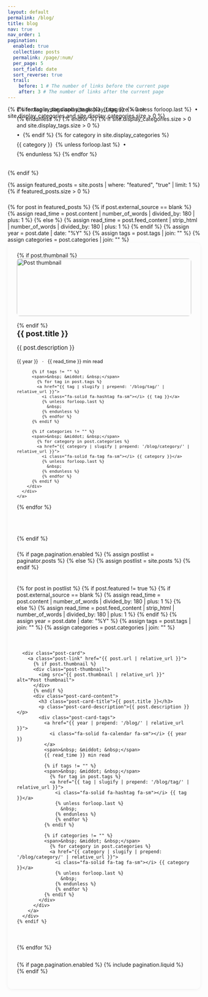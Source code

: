 ```yaml
---
layout: default
permalink: /blog/
title: blog
nav: true
nav_order: 1
pagination:
  enabled: true
  collection: posts
  permalink: /page/:num/
  per_page: 5
  sort_field: date
  sort_reverse: true
  trail:
    before: 1 # The number of links before the current page
    after: 3 # The number of links after the current page
---
```


<div class="post">

{% if site.display_tags and site.display_tags.size > 0 or site.display_categories and site.display_categories.size > 0 %}
  <div class="tag-category-list">
    <ul class="p-0 m-0">
      {% for tag in site.display_tags %}
        <li>
          <i class="fa-solid fa-hashtag fa-sm"></i> <a href="{{ tag | slugify | prepend: '/blog/tag/' | relative_url }}">{{ tag }}</a>
        </li>
        {% unless forloop.last %}
          <p>&bull;</p>
        {% endunless %}
      {% endfor %}
      {% if site.display_categories.size > 0 and site.display_tags.size > 0 %}
        <p>&bull;</p>
      {% endif %}
      {% for category in site.display_categories %}
        <li>
          <i class="fa-solid fa-tag fa-sm"></i> <a href="{{ category | slugify | prepend: '/blog/category/' | relative_url }}">{{ category }}</a>
        </li>
        {% unless forloop.last %}
          <p>&bull;</p>
        {% endunless %}
      {% endfor %}
    </ul>
  </div>
  {% endif %}

{% assign featured_posts = site.posts | where: "featured", "true" | limit: 1 %}
{% if featured_posts.size > 0 %}
<div class="featured-post">
  {% for post in featured_posts %}
  {% if post.external_source == blank %}
    {% assign read_time = post.content | number_of_words | divided_by: 180 | plus: 1 %}
  {% else %}
    {% assign read_time = post.feed_content | strip_html | number_of_words | divided_by: 180 | plus: 1 %}
  {% endif %}
  {% assign year = post.date | date: "%Y" %}
  {% assign tags = post.tags | join: "" %}
  {% assign categories = post.categories | join: "" %}
  
  <div class="post-card">
    <a class="post-link" href="{{ post.url | relative_url }}">
      {% if post.thumbnail %}
      <div class="post-thumbnail">
        <img src="{{ post.thumbnail | relative_url }}" alt="Post thumbnail">
      </div>
      {% endif %}
      <div class="post-card-content">
        <div class="pin-icon">
          <i class="fa-solid fa-thumbtack fa-xs"></i>
        </div>
        <h3 class="post-card-title">{{ post.title }}</h3>
        <p class="post-card-description">{{ post.description }}</p>
        <div class="post-card-tags">
          <a href="{{ year | prepend: '/blog/' | relative_url }}">
            <i class="fa-solid fa-calendar fa-sm"></i> {{ year }}
          </a>
          <span>&nbsp; &middot; &nbsp;</span>
          {{ read_time }} min read

          {% if tags != "" %}
          <span>&nbsp; &middot; &nbsp;</span>
            {% for tag in post.tags %}
            <a href="{{ tag | slugify | prepend: '/blog/tag/' | relative_url }}">
              <i class="fa-solid fa-hashtag fa-sm"></i> {{ tag }}</a>
              {% unless forloop.last %}
                &nbsp;
              {% endunless %}
              {% endfor %}
          {% endif %}

          {% if categories != "" %}
          <span>&nbsp; &middot; &nbsp;</span>
            {% for category in post.categories %}
            <a href="{{ category | slugify | prepend: '/blog/category/' | relative_url }}">
              <i class="fa-solid fa-tag fa-sm"></i> {{ category }}</a>
              {% unless forloop.last %}
                &nbsp;
              {% endunless %}
              {% endfor %}
          {% endif %}
        </div>
      </div>
    </a>
  </div>
  {% endfor %}
</div>
<hr>
{% endif %}

<div class="post-list">
  {% if page.pagination.enabled %}
    {% assign postlist = paginator.posts %}
  {% else %}
    {% assign postlist = site.posts %}
  {% endif %}

  {% for post in postlist %}
    {% if post.featured != true %}
      {% if post.external_source == blank %}
        {% assign read_time = post.content | number_of_words | divided_by: 180 | plus: 1 %}
      {% else %}
        {% assign read_time = post.feed_content | strip_html | number_of_words | divided_by: 180 | plus: 1 %}
      {% endif %}
      {% assign year = post.date | date: "%Y" %}
      {% assign tags = post.tags | join: "" %}
      {% assign categories = post.categories | join: "" %}

      <div class="post-card">
        <a class="post-link" href="{{ post.url | relative_url }}">
          {% if post.thumbnail %}
          <div class="post-thumbnail">
            <img src="{{ post.thumbnail | relative_url }}" alt="Post thumbnail">
          </div>
          {% endif %}
          <div class="post-card-content">
            <h3 class="post-card-title">{{ post.title }}</h3>
            <p class="post-card-description">{{ post.description }}</p>
            <div class="post-card-tags">
              <a href="{{ year | prepend: '/blog/' | relative_url }}">
                <i class="fa-solid fa-calendar fa-sm"></i> {{ year }}
              </a>
              <span>&nbsp; &middot; &nbsp;</span>
              {{ read_time }} min read

              {% if tags != "" %}
              <span>&nbsp; &middot; &nbsp;</span>
                {% for tag in post.tags %}
                <a href="{{ tag | slugify | prepend: '/blog/tag/' | relative_url }}">
                  <i class="fa-solid fa-hashtag fa-sm"></i> {{ tag }}</a>
                  {% unless forloop.last %}
                    &nbsp;
                  {% endunless %}
                  {% endfor %}
              {% endif %}

              {% if categories != "" %}
              <span>&nbsp; &middot; &nbsp;</span>
                {% for category in post.categories %}
                <a href="{{ category | slugify | prepend: '/blog/category/' | relative_url }}">
                  <i class="fa-solid fa-tag fa-sm"></i> {{ category }}</a>
                  {% unless forloop.last %}
                    &nbsp;
                  {% endunless %}
                  {% endfor %}
              {% endif %}
            </div>
          </div>
        </a>
      </div>
    {% endif %}
  {% endfor %}
</div>

{% if page.pagination.enabled %}
{% include pagination.liquid %}
{% endif %}

</div>

<style>
/* Custom card colors utilizing theme variables */
:root {
  --card-bg: var(--global-bg-color);
  --card-text: var(--global-text-color);
  --card-link: var(--global-theme-color);
  --card-hover: rgba(0, 0, 0, 0.03);
  --card-shadow: 0 2px 10px rgba(0, 0, 0, 0.05);
  --card-shadow-hover: 0 5px 15px rgba(0, 0, 0, 0.1);
}

html[data-theme="dark"] {
  --card-hover: rgba(255, 255, 255, 0.05);
  --card-shadow: 0 2px 10px rgba(0, 0, 0, 0.2);
  --card-shadow-hover: 0 5px 15px rgba(0, 0, 0, 0.3);
}

.header-bar {
  display: none;
}

.tag-category-list {
  display: block;
  margin: 0 0 2rem 0;
  margin-top: -3rem;
}

.tag-category-list ul {
  display: flex;
  flex-wrap: wrap;
  list-style: none;
  align-items: center;
  gap: 0.5rem;
}

.tag-category-list ul p {
  margin: 0;
  display: flex;
  align-items: center;
  height: 100%;
  line-height: 1;
}

.tag-category-list li {
  display: inline-flex;
  align-items: center;
}

.tag-category-list a {
  color: var(--global-theme-color);
  text-decoration: none;
  font-size: 0.9rem;
}

.tag-category-list a:hover {
  text-decoration: underline;
}

.featured-post {
  margin: 1.5rem 0 2rem 0;
  width: 100%;
}

.pin-icon {
  float: right;
  color: var(--global-theme-color);
}

hr {
  background-color: var(--global-divider-color);
  height: 1px;
  border: none;
  margin: 2rem 0;
}

.post-list {
  display: flex;
  flex-direction: column;
  gap: 1.5rem;
  margin-top: 1.5rem;
}

.post-card {
  display: flex;
  flex-direction: column;
  height: auto;
  min-height: 150px;
  border-radius: 12px;
  border: none;
  padding: 1.5rem;
  transition: transform 0.2s ease, box-shadow 0.2s ease;
  background-color: var(--card-bg);
  box-shadow: var(--card-shadow);
}

.post-card:hover {
  transform: translateY(-3px);
  box-shadow: var(--card-shadow-hover);
  background-color: var(--card-hover);
}

.post-link {
  display: block;
  color: var(--card-text);
  text-decoration: none;
}

.post-link:hover {
  text-decoration: none;
}

.post-link:hover .post-card-title,
.post-link:hover .post-card-description {
  text-decoration: none !important;
}

.post-thumbnail {
  flex: 0 0 auto;
  margin-bottom: 1rem;
}

.post-thumbnail img {
  width: 100%;
  height: 100%;
  object-fit: cover;
  border-radius: 8px;
}

.post-card-content {
  display: flex;
  flex-direction: column;
  min-height: 120px;
}

.post-card-title {
  font-size: 1.25rem;
  margin: 0 0 0.75rem 0;
  color: var(--global-theme-color);
  line-height: 1.3;
  flex-grow: 0;
}

.post-card-description {
  font-size: 0.95rem;
  line-height: 1.6;
  margin: 0 0 1rem 0; 
  color: var(--card-text);
  flex-grow: 1;
}

.post-card-tags {
  font-size: 0.8rem;
  color: var(--global-text-color-light);
  white-space: nowrap;
  overflow: hidden;
  text-overflow: ellipsis;
}

.post-card-tags a {
  color: var(--global-theme-color);
  text-decoration: none;
}

.post-card-tags a:hover {
  text-decoration: none;
}

@media (min-width: 768px) {
  .post-link {
    display: block;
  }
  
  .post-thumbnail {
    height: 150px; 
  }
}
</style>